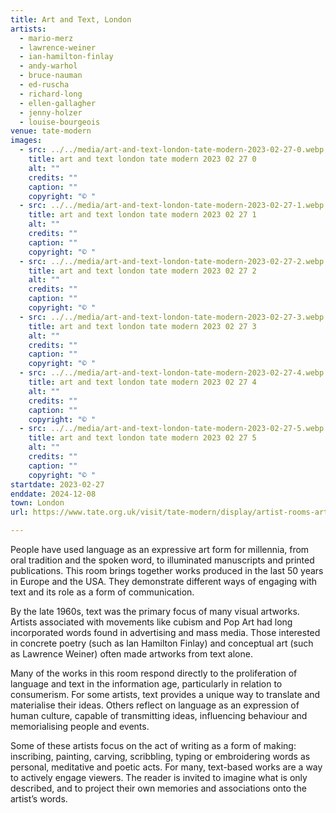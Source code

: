 ```yaml
---
title: Art and Text, London
artists:
  - mario-merz
  - lawrence-weiner
  - ian-hamilton-finlay
  - andy-warhol
  - bruce-nauman
  - ed-ruscha
  - richard-long
  - ellen-gallagher
  - jenny-holzer
  - louise-bourgeois
venue: tate-modern
images:
  - src: ../../media/art-and-text-london-tate-modern-2023-02-27-0.webp
    title: art and text london tate modern 2023 02 27 0
    alt: ""
    credits: ""
    caption: ""
    copyright: "© "
  - src: ../../media/art-and-text-london-tate-modern-2023-02-27-1.webp
    title: art and text london tate modern 2023 02 27 1
    alt: ""
    credits: ""
    caption: ""
    copyright: "© "
  - src: ../../media/art-and-text-london-tate-modern-2023-02-27-2.webp
    title: art and text london tate modern 2023 02 27 2
    alt: ""
    credits: ""
    caption: ""
    copyright: "© "
  - src: ../../media/art-and-text-london-tate-modern-2023-02-27-3.webp
    title: art and text london tate modern 2023 02 27 3
    alt: ""
    credits: ""
    caption: ""
    copyright: "© "
  - src: ../../media/art-and-text-london-tate-modern-2023-02-27-4.webp
    title: art and text london tate modern 2023 02 27 4
    alt: ""
    credits: ""
    caption: ""
    copyright: "© "
  - src: ../../media/art-and-text-london-tate-modern-2023-02-27-5.webp
    title: art and text london tate modern 2023 02 27 5
    alt: ""
    credits: ""
    caption: ""
    copyright: "© "
startdate: 2023-02-27
enddate: 2024-12-08
town: London
url: https://www.tate.org.uk/visit/tate-modern/display/artist-rooms-art-and-text

---
```


People have used language as an expressive art form for millennia, from oral tradition and the spoken word, to illuminated manuscripts and printed publications. This room brings together works produced in the last 50 years in Europe and the USA. They demonstrate different ways of engaging with text and its role as a form of communication.

By the late 1960s, text was the primary focus of many visual artworks. Artists associated with movements like cubism and Pop Art had long incorporated words found in advertising and mass media. Those interested in concrete poetry (such as Ian Hamilton Finlay) and conceptual art (such as Lawrence Weiner) often made artworks from text alone.

Many of the works in this room respond directly to the proliferation of language and text in the information age, particularly in relation to consumerism. For some artists, text provides a unique way to translate and materialise their ideas. Others reflect on language as an expression of human culture, capable of transmitting ideas, influencing behaviour and memorialising people and events.

Some of these artists focus on the act of writing as a form of making: inscribing, painting, carving, scribbling, typing or embroidering words as personal, meditative and poetic acts. For many, text-based works are a way to actively engage viewers. The reader is invited to imagine what is only described, and to project their own memories and associations onto the artist’s words.